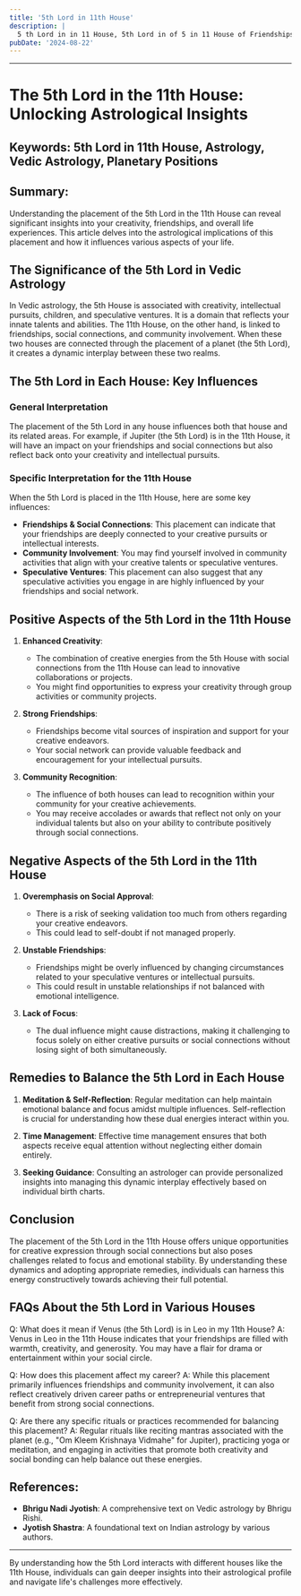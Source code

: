 ```yaml
---
title: '5th Lord in 11th House'
description: |
  5 th Lord in in 11 House, 5th Lord in of 5 in 11 House of Friendships in Vedic astrology
pubDate: '2024-08-22'
---
```


--- 
# The 5th Lord in the 11th House: Unlocking Astrological Insights

## Keywords: 5th Lord in 11th House, Astrology, Vedic Astrology, Planetary Positions

## Summary:
Understanding the placement of the 5th Lord in the 11th House can reveal significant insights into your creativity, friendships, and overall life experiences. This article delves into the astrological implications of this placement and how it influences various aspects of your life.

## The Significance of the 5th Lord in Vedic Astrology

In Vedic astrology, the 5th House is associated with creativity, intellectual pursuits, children, and speculative ventures. It is a domain that reflects your innate talents and abilities. The 11th House, on the other hand, is linked to friendships, social connections, and community involvement. When these two houses are connected through the placement of a planet (the 5th Lord), it creates a dynamic interplay between these two realms.

## The 5th Lord in Each House: Key Influences

### General Interpretation
The placement of the 5th Lord in any house influences both that house and its related areas. For example, if Jupiter (the 5th Lord) is in the 11th House, it will have an impact on your friendships and social connections but also reflect back onto your creativity and intellectual pursuits.

### Specific Interpretation for the 11th House
When the 5th Lord is placed in the 11th House, here are some key influences:
- **Friendships & Social Connections**: This placement can indicate that your friendships are deeply connected to your creative pursuits or intellectual interests.
- **Community Involvement**: You may find yourself involved in community activities that align with your creative talents or speculative ventures.
- **Speculative Ventures**: This placement can also suggest that any speculative activities you engage in are highly influenced by your friendships and social network.

## Positive Aspects of the 5th Lord in the 11th House

1. **Enhanced Creativity**:
   - The combination of creative energies from the 5th House with social connections from the 11th House can lead to innovative collaborations or projects.
   - You might find opportunities to express your creativity through group activities or community projects.

2. **Strong Friendships**:
   - Friendships become vital sources of inspiration and support for your creative endeavors.
   - Your social network can provide valuable feedback and encouragement for your intellectual pursuits.

3. **Community Recognition**:
   - The influence of both houses can lead to recognition within your community for your creative achievements.
   - You may receive accolades or awards that reflect not only on your individual talents but also on your ability to contribute positively through social connections.

## Negative Aspects of the 5th Lord in the 11th House

1. **Overemphasis on Social Approval**:
   - There is a risk of seeking validation too much from others regarding your creative endeavors.
   - This could lead to self-doubt if not managed properly.

2. **Unstable Friendships**:
   - Friendships might be overly influenced by changing circumstances related to your speculative ventures or intellectual pursuits.
   - This could result in unstable relationships if not balanced with emotional intelligence.

3. **Lack of Focus**:
   - The dual influence might cause distractions, making it challenging to focus solely on either creative pursuits or social connections without losing sight of both simultaneously.

## Remedies to Balance the 5th Lord in Each House

1. **Meditation & Self-Reflection**:
    Regular meditation can help maintain emotional balance and focus amidst multiple influences.
    Self-reflection is crucial for understanding how these dual energies interact within you.

2. **Time Management**:
    Effective time management ensures that both aspects receive equal attention without neglecting either domain entirely.

3. **Seeking Guidance**:
    Consulting an astrologer can provide personalized insights into managing this dynamic interplay effectively based on individual birth charts.

## Conclusion

The placement of the 5th Lord in the 11th House offers unique opportunities for creative expression through social connections but also poses challenges related to focus and emotional stability. By understanding these dynamics and adopting appropriate remedies, individuals can harness this energy constructively towards achieving their full potential.

## FAQs About the 5th Lord in Various Houses

Q: What does it mean if Venus (the 5th Lord) is in Leo in my 11th House?
A: Venus in Leo in the 11th House indicates that your friendships are filled with warmth, creativity, and generosity. You may have a flair for drama or entertainment within your social circle.

Q: How does this placement affect my career?
A: While this placement primarily influences friendships and community involvement, it can also reflect creatively driven career paths or entrepreneurial ventures that benefit from strong social connections.

Q: Are there any specific rituals or practices recommended for balancing this placement?
A: Regular rituals like reciting mantras associated with the planet (e.g., "Om Kleem Krishnaya Vidmahe" for Jupiter), practicing yoga or meditation, and engaging in activities that promote both creativity and social bonding can help balance out these energies.

## References:

- **Bhrigu Nadi Jyotish**: A comprehensive text on Vedic astrology by Bhrigu Rishi.
- **Jyotish Shastra**: A foundational text on Indian astrology by various authors.

---

By understanding how the 5th Lord interacts with different houses like the 11th House, individuals can gain deeper insights into their astrological profile and navigate life's challenges more effectively.